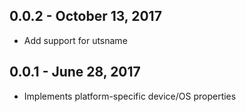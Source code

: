 ## 0.0.2 - October 13, 2017

* Add support for utsname

## 0.0.1 - June 28, 2017

* Implements platform-specific device/OS properties
